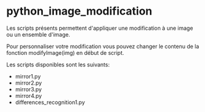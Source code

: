# python_image_modification

Les scripts présents permettent d'appliquer une modification à une image ou un ensemble d'image.

Pour personnaliser votre modification vous pouvez changer le contenu de la fonction modifyImage(img) en début de script.

Les scripts disponibles sont les suivants:

* mirror1.py
* mirror2.py
* mirror3.py
* mirror4.py
* differences_recognition1.py
